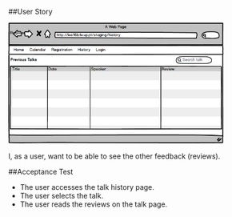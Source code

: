 ##User Story

<img src="https://github.com/FEUPTalks/Frontend/blob/develop/prototype/imagens/PageHistory.png" alt="Drawing" width="430px"/><br/>

I, as a user, want to be able to see the other feedback (reviews).

##Acceptance Test

* The user accesses the talk history page.
* The user selects the talk.
* The user reads the reviews on the talk page.
